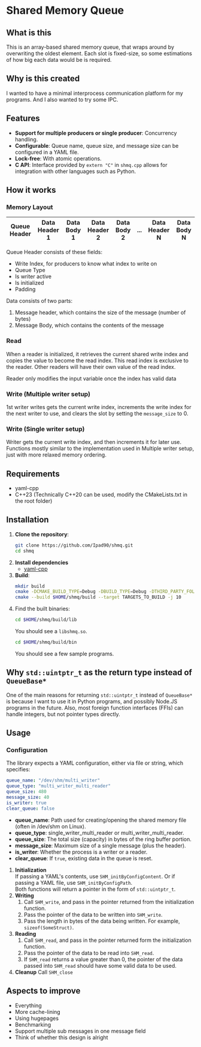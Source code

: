 # Shared Memory Queue
## What is this
This is an array-based shared memory queue, that wraps around by overwriting the oldest element. Each slot is fixed-size, so some estimations of how big each data would be is required.

## Why is this created
I wanted to have a minimal interprocess communication platform for my programs. And I also wanted to try some IPC.

## Features
- **Support for multiple producers or single producer**: Concurrency handling.
- **Configurable**: Queue name, queue size, and message size can be configured in a YAML file.
- **Lock-free**: With atomic operations.
- **C API**: Interface provided by `extern "C"` in `shmq.cpp` allows for integration with other languages such as Python.

## How it works
### Memory Layout
| Queue Header | Data Header 1 | Data Body 1 | Data Header 2 | Data Body 2 | ... | Data Header N | Data Body N |
|--------------|---------------|-------------|---------------|-------------|-----|---------------|-------------|

Queue Header consists of these fields:
- Write Index, for producers to know what index to write on
- Queue Type
- Is writer active
- Is initialized
- Padding

Data consists of two parts:
1. Message header, which contains the size of the message (number of bytes) 
2. Message Body, which contains the contents of the message

### Read
When a reader is initialized, it retrieves the current shared write index and copies the value to become the read index. This read index
is exclusive to the reader. Other readers will have their own value of the read index.

Reader only modifies the input variable once the index has valid data 

### Write (Multiple writer setup)
1st writer writes gets the current write index, increments the write index for the next writer to use,
and clears the slot by setting the `message_size` to 0.

### Write (Single writer setup)
Writer gets the current write index, and then increments it for later use.
Functions mostly similar to the implementation used in Multiple writer setup, just with more relaxed memory ordering.

## Requirements
- yaml-cpp
- C++23 (Technically C++20 can be used, modify the CMakeLists.txt in the root folder)
    
## Installation
1. **Clone the repository**:
    ```bash
    git clone https://github.com/Ipad90/shmq.git
    cd shmq
    ```
2. **Install dependencies**
    - [yaml-cpp](https://github.com/jbeder/yaml-cpp)
3. **Build**:
    ```bash
    mkdir build
    cmake -DCMAKE_BUILD_TYPE=Debug -DBUILD_TYPE=Debug -DTHIRD_PARTY_FOLDER=$HOME/third_party_libraries -S $HOME/shmq -B $HOME/shmq/build
    cmake --build $HOME/shmq/build --target TARGETS_TO_BUILD -j 10
   ```
4. Find the built binaries:
    ```bash
    cd $HOME/shmq/build/lib
    ```
    You should see a `libshmq.so`.
    ```bash
    cd $HOME/shmq/build/bin
    ```
    You should see a few sample programs.

## Why `std::uintptr_t` as the return type instead of `QueueBase*`
One of the main reasons for returning `std::uintptr_t` instead of `QueueBase*` is because I want to use it in Python programs, and possibly Node.JS programs in the future.
Also, most foreign function interfaces (FFIs) can handle integers, but not pointer types directly.

## Usage
### Configuration
The library expects a YAML configuration, either via file or string, which specifies:
```yaml
queue_name: "/dev/shm/multi_writer"
queue_type: "multi_writer_multi_reader"
queue_size: 480
message_size: 40
is_writer: true
clear_queue: false
```
- **queue_name**: Path used for creating/opening the shared memory file (often in /dev/shm on Linux).
- **queue_type**: single_writer_multi_reader or multi_writer_multi_reader.
- **queue_size**: The total size (capacity) in bytes of the ring buffer portion.
- **message_size**: Maximum size of a single message (plus the header).
- **is_writer**: Whether the process is a writer or a reader.
- **clear_queue**: If `true`, existing data in the queue is reset.

1. **Initialization**  
If passing a YAML's contents, use `SHM_initByConfigContent`. Or if passing a YAML file, use `SHM_initByConfigPath`.  
Both functions will return a pointer in the form of `std::uintptr_t`.
2. **Writing**
   1. Call `SHM_write`, and pass in the pointer returned from the initialization function.
   2. Pass the pointer of the data to be written into `SHM_write`.
   3. Pass the length in bytes of the data being written. For example, `sizeof(SomeStruct)`.
3. **Reading**
   1. Call `SHM_read`, and pass in the pointer returned form the initialization function.
   2. Pass the pointer of the data to be read into `SHM_read`.
   3. If `SHM_read` returns a value greater than 0, the pointer of the data passed into `SHM_read` should have some valid data to be used.
4. **Cleanup**
Call `SHM_close`

## Aspects to improve
- Everything
- More cache-lining
- Using hugepages
- Benchmarking
- Support multiple sub messages in one message field
- Think of whether this design is alright
